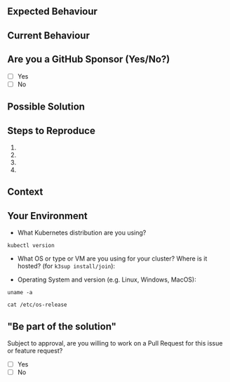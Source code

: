 <!--- Provide a general summary of the issue in the Title above -->

## Expected Behaviour
<!--- If you're describing a bug, tell us what should happen -->
<!--- If you're suggesting a change/improvement, tell us how it should work -->

## Current Behaviour
<!--- If describing a bug, tell us what happens instead of the expected behavior -->
<!--- If suggesting a change/improvement, explain the difference from current behavior -->

## Are you a GitHub Sponsor (Yes/No?)

<!--- Check at https://github.com/sponsors/alexellis -->

- [ ] Yes
- [ ] No

## Possible Solution
<!--- Not obligatory, but suggest a fix/reason for the bug, -->
<!--- or ideas how to implement the addition or change -->


## Steps to Reproduce
<!--- Provide a link to a live example, or an unambiguous set of steps to -->
<!--- reproduce this bug. Include code to reproduce, if relevant -->
1.
2.
3.
4.

## Context
<!--- How has this issue affected you? What are you trying to accomplish? -->
<!--- Providing context helps us come up with a solution that is most useful in the real world -->

## Your Environment

* What Kubernetes distribution are you using?

```
kubectl version
```

* What OS or type or VM are you using for your cluster? Where is it hosted? (for `k3sup install/join`):

* Operating System and version (e.g. Linux, Windows, MacOS):

```
uname -a

cat /etc/os-release
```

## "Be part of the solution"

Subject to approval, are you willing to work on a Pull Request for this issue or feature request?

- [ ] Yes
- [ ] No
